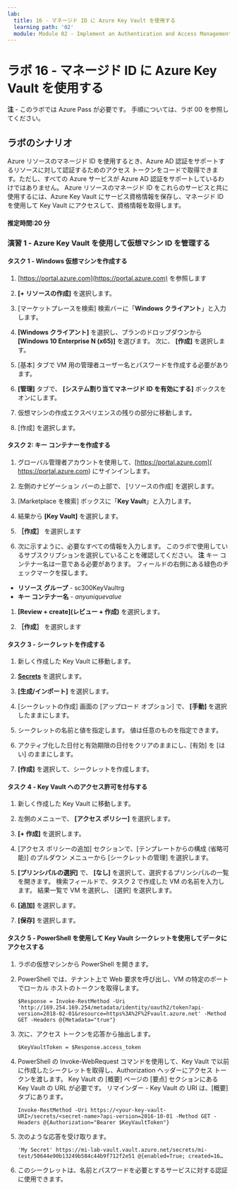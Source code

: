 ```yaml
---
lab:
  title: 16 - マネージド ID に Azure Key Vault を使用する
  learning path: '02'
  module: Module 02 - Implement an Authentication and Access Management Solution
---
```


# ラボ 16 - マネージド ID に Azure Key Vault を使用する

**注** - このラボでは Azure Pass が必要です。 手順については、ラボ 00 を参照してください。

## ラボのシナリオ

Azure リソースのマネージド ID を使用するとき、Azure AD 認証をサポートするリソースに対して認証するためのアクセス トークンをコードで取得できます。ただし、すべての Azure サービスが Azure AD 認証をサポートしているわけではありません。 Azure リソースのマネージド ID をこれらのサービスと共に使用するには、Azure Key Vault にサービス資格情報を保存し、マネージド ID を使用して Key Vault にアクセスして、資格情報を取得します。

#### 推定時間:20 分

### 演習 1 - Azure Key Vault を使用して仮想マシン ID を管理する

#### タスク 1 - Windows 仮想マシンを作成する

1. [https://portal.azure.com](https://portal.azure.com) を参照します

1. **[+ リソースの作成]** を選択します。

1. [マーケットプレースを検索] 検索バーに「**Windows クライアント**」と入力します。

1. **[Windows クライアント]** を選択し、プランのドロップダウンから **[Windows 10 Enterprise N (x65)]** を選びます。 次に、 **[作成]** を選択します。

1. [基本] タブで VM 用の管理者ユーザー名とパスワードを作成する必要があります。

1. **[管理]** タブで、 **[システム割り当てマネージド ID を有効にする]** ボックスをオンにします。

1. 仮想マシンの作成エクスペリエンスの残りの部分に移動します。 

1. [作成] を選択します。

#### タスク 2: キー コンテナーを作成する

1. グローバル管理者アカウントを使用して、[https://portal.azure.com]( https://portal.azure.com) にサインインします。

1. 左側のナビゲーション バーの上部で、 [リソースの作成] を選択します。

1. [Marketplace を検索] ボックスに「**Key Vault**」と入力します。  

1. 結果から **[Key Vault]** を選択します。

1. **［作成］** を選択します

1. 次に示すように、必要なすべての情報を入力します。 このラボで使用しているサブスクリプションを選択していることを確認してください。
    **注** キー コンテナー名は一意である必要があります。 フィールドの右側にある緑色のチェックマークを探します。

 - **リソース グループ** - sc300KeyVaultrg
 - **キー コンテナー名** - *anyuniquevalue*

1. **[Review + create](レビュー + 作成)** を選択します。

1. **［作成］** を選択します


#### タスク 3 - シークレットを作成する

1. 新しく作成した Key Vault に移動します。

1. **[Secrets](シークレット)** を選択します。

1. **[生成/インポート]** を選択します。

1. [シークレットの作成] 画面の [アップロード オプション] で、 **[手動]** を選択したままにします。

1. シークレットの名前と値を指定します。  値は任意のものを指定できます。 

1. アクティブ化した日付と有効期限の日付をクリアのままにし、[有効] を [はい] のままにします。 

1. **[作成]** を選択して、シークレットを作成します。

#### タスク 4 - Key Vault へのアクセス許可を付与する

1. 新しく作成した Key Vault に移動します。

1. 左側のメニューで、 **[アクセス ポリシー]** を選択します。

1. **[+ 作成]** を選択します。

1. [アクセス ポリシーの追加] セクションで、[テンプレートからの構成 (省略可能)] のプルダウン メニューから [シークレットの管理] を選択します。

1. **[プリンシパルの選択]** で、 **[なし]** を選択して、選択するプリンシパルの一覧を開きます。 検索フィールドで、タスク 2 で作成した VM の名前を入力します。  結果一覧で VM を選択し、 [選択] を選択します。

1. **[追加]** を選択します。

1. **[保存]** を選択します。

#### タスク 5 - PowerShell を使用して Key Vault シークレットを使用してデータにアクセスする

1. ラボの仮想マシンから PowerShell を開きます。  

1. PowerShell では、テナント上で Web 要求を呼び出し、VM の特定のポートでローカル ホストのトークンを取得します。  

    ```
    $Response = Invoke-RestMethod -Uri 'http://169.254.169.254/metadata/identity/oauth2/token?api-version=2018-02-01&resource=https%3A%2F%2Fvault.azure.net' -Method GET -Headers @{Metadata="true"}
    ```

1. 次に、アクセス トークンを応答から抽出します。  

    ```
    $KeyVaultToken = $Response.access_token
    ```

1. PowerShell の Invoke-WebRequest コマンドを使用して、Key Vault で以前に作成したシークレットを取得し、Authorization ヘッダーにアクセス トークンを渡します。  Key Vault の [概要] ページの [要点] セクションにある Key Vault の URL が必要です。  リマインダー - Key Vault の URI は、[概要] タブにあります。

    ```
    Invoke-RestMethod -Uri https://<your-key-vault-URI>/secrets/<secret-name>?api-version=2016-10-01 -Method GET -Headers @{Authorization="Bearer $KeyVaultToken"}
    ```
1. 次のような応答を受け取ります。 
    ```
    'My Secret' https://mi-lab-vault.vault.azure.net/secrets/mi-test/50644e90b13249b584c44b9f712f2e51 @{enabled=True; created=16…
    ```
1. このシークレットは、名前とパスワードを必要とするサービスに対する認証に使用できます。
